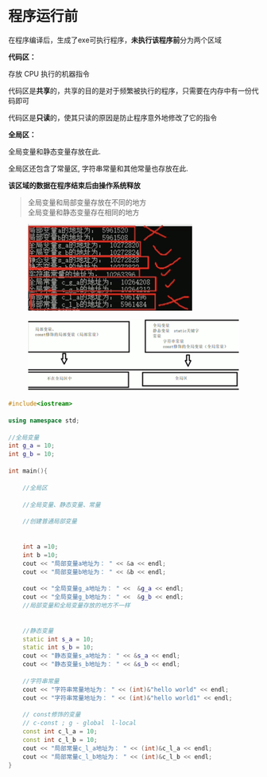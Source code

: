 # 程序运行前

在程序编译后，生成了exe可执行程序，**未执行该程序前**分为两个区域

**代码区：**

存放 CPU 执行的机器指令

代码区是**共享**的，共享的目的是对于频繁被执行的程序，只需要在内存中有一份代码即可

代码区是**只读**的，使其只读的原因是防止程序意外地修改了它的指令

**全局区：**

全局变量和静态变量存放在此.

全局区还包含了常量区, 字符串常量和其他常量也存放在此.

**该区域的数据在程序结束后由操作系统释放**

> 全局变量和局部变量存放在不同的地方\
> 全局变量和静态变量存在相同的地方

<figure><img src="../../.gitbook/assets/image (2).png" alt=""><figcaption></figcaption></figure>

<figure><img src="../../.gitbook/assets/image (1) (1).png" alt=""><figcaption></figcaption></figure>

```cpp
#include<iostream>

using namespace std;

//全局变量
int g_a = 10;
int g_b = 10;

int main(){

    //全局区

    //全局变量、静态变量、常量

    //创建普通局部变量


    int a =10;
    int b =10;
    cout << "局部变量a地址为： " << &a << endl;
	cout << "局部变量b地址为： " << &b << endl;

    cout << "全局变量g_a地址为： " <<  &g_a << endl;
	cout << "全局变量g_b地址为： " <<  &g_b << endl;
    //局部变量和全局变量存放的地方不一样
    

    //静态变量
	static int s_a = 10;
	static int s_b = 10;
    cout << "静态变量s_a地址为： " << &s_a << endl;
	cout << "静态变量s_b地址为： " << &s_b << endl;

    //字符串常量
    cout << "字符串常量地址为： " << (int)&"hello world" << endl;
	cout << "字符串常量地址为： " << (int)&"hello world1" << endl;

    // const修饰的变量
    // c-const ; g - global  l-local
    const int c_l_a = 10;
	const int c_l_b = 10;
	cout << "局部常量c_l_a地址为： " << (int)&c_l_a << endl;
	cout << "局部常量c_l_b地址为： " << (int)&c_l_b << endl;
}
```
